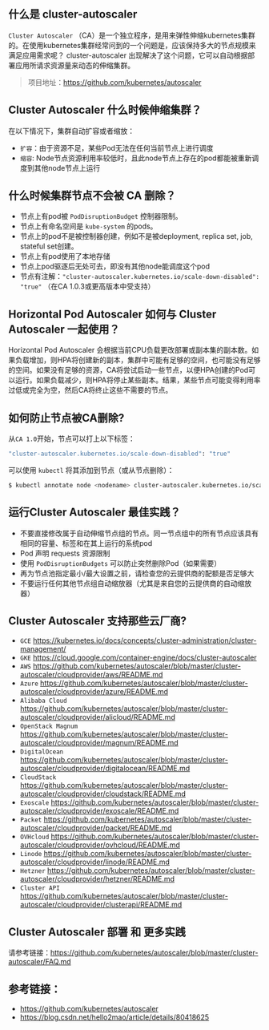 ## 什么是 cluster-autoscaler

`Cluster Autoscaler` （CA）是一个独立程序，是用来弹性伸缩kubernetes集群的。在使用kubernetes集群经常问到的一个问题是，应该保持多大的节点规模来满足应用需求呢？ cluster-autoscaler 出现解决了这个问题，它可以自动根据部署应用所请求资源量来动态的伸缩集群。

> 项目地址：https://github.com/kubernetes/autoscaler

## Cluster Autoscaler 什么时候伸缩集群？

在以下情况下，集群自动扩容或者缩放：

- `扩容`：由于资源不足，某些Pod无法在任何当前节点上进行调度
- `缩容`: Node节点资源利用率较低时，且此node节点上存在的pod都能被重新调度到其他node节点上运行

## 什么时候集群节点不会被 CA 删除？

- 节点上有pod被 `PodDisruptionBudget` 控制器限制。
- 节点上有命名空间是 `kube-system` 的pods。
- 节点上的pod不是被控制器创建，例如不是被deployment, replica set, job, stateful set创建。
- 节点上有pod使用了本地存储
- 节点上pod驱逐后无处可去，即没有其他node能调度这个pod
- 节点有注解：`"cluster-autoscaler.kubernetes.io/scale-down-disabled": "true"` （在CA 1.0.3或更高版本中受支持）

## Horizo​​ntal Pod Autoscaler 如何与 Cluster Autoscaler 一起使用？

Horizo​​ntal Pod Autoscaler 会根据当前CPU负载更改部署或副本集的副本数。如果负载增加，则HPA将创建新的副本，集群中可能有足够的空间，也可能没有足够的空间。如果没有足够的资源，CA将尝试启动一些节点，以便HPA创建的Pod可以运行。如果负载减少，则HPA将停止某些副本。结果，某些节点可能变得利用率过低或完全为空，然后CA将终止这些不需要的节点。

## 如何防止节点被CA删除?

从`CA 1.0`开始，节点可以打上以下标签：

```bash
"cluster-autoscaler.kubernetes.io/scale-down-disabled": "true"
```

可以使用 `kubectl` 将其添加到节点（或从节点删除）：

```bash
$ kubectl annotate node <nodename> cluster-autoscaler.kubernetes.io/scale-down-disabled=true
```

## 运行Cluster Autoscaler 最佳实践？

- 不要直接修改属于自动伸缩节点组的节点。同一节点组中的所有节点应该具有相同的容量、标签和在其上运行的系统pod
- Pod 声明 requests 资源限制
- 使用 `PodDisruptionBudgets` 可以防止突然删除Pod（如果需要）
- 再为节点池指定最小/最大设置之前，请检查您的云提供商的配额是否足够大
- 不要运行任何其他节点组自动缩放器（尤其是来自您的云提供商的自动缩放器）

## Cluster Autoscaler 支持那些云厂商?

- `GCE` https://kubernetes.io/docs/concepts/cluster-administration/cluster-management/
- `GKE` https://cloud.google.com/container-engine/docs/cluster-autoscaler
- `AWS` https://github.com/kubernetes/autoscaler/blob/master/cluster-autoscaler/cloudprovider/aws/README.md
- `Azure` https://github.com/kubernetes/autoscaler/blob/master/cluster-autoscaler/cloudprovider/azure/README.md
- `Alibaba Cloud` https://github.com/kubernetes/autoscaler/blob/master/cluster-autoscaler/cloudprovider/alicloud/README.md
- `OpenStack Magnum` https://github.com/kubernetes/autoscaler/blob/master/cluster-autoscaler/cloudprovider/magnum/README.md
- `DigitalOcean` https://github.com/kubernetes/autoscaler/blob/master/cluster-autoscaler/cloudprovider/digitalocean/README.md
- `CloudStack` https://github.com/kubernetes/autoscaler/blob/master/cluster-autoscaler/cloudprovider/cloudstack/README.md
- `Exoscale` https://github.com/kubernetes/autoscaler/blob/master/cluster-autoscaler/cloudprovider/exoscale/README.md
- `Packet` https://github.com/kubernetes/autoscaler/blob/master/cluster-autoscaler/cloudprovider/packet/README.md
- `OVHcloud` https://github.com/kubernetes/autoscaler/blob/master/cluster-autoscaler/cloudprovider/ovhcloud/README.md
- `Linode` https://github.com/kubernetes/autoscaler/blob/master/cluster-autoscaler/cloudprovider/linode/README.md
- `Hetzner` https://github.com/kubernetes/autoscaler/blob/master/cluster-autoscaler/cloudprovider/hetzner/README.md
- `Cluster API` https://github.com/kubernetes/autoscaler/blob/master/cluster-autoscaler/cloudprovider/clusterapi/README.md

## Cluster Autoscaler 部署 和 更多实践

请参考链接：https://github.com/kubernetes/autoscaler/blob/master/cluster-autoscaler/FAQ.md

## 参考链接：

- https://github.com/kubernetes/autoscaler
- https://blog.csdn.net/hello2mao/article/details/80418625
